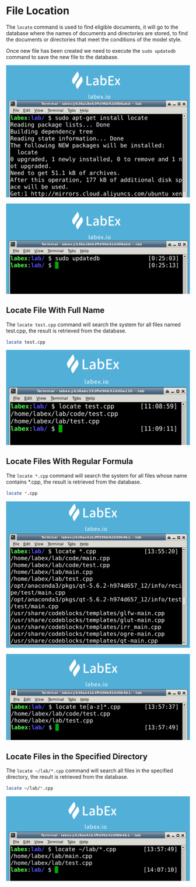 # File Location

The `locate` command is used to find eligible documents, it will go to the database where the names of documents and directories are stored, to find the documents or directories that meet the conditions of the model style.

Once new file has been created we need to execute the `sudo updatedb` command to save the new file to the database.

![lab-file-location-1-1](assets/lab-file-location-2-1.png)

![lab-file-location-1-2](assets/lab-file-location-2-2.png)

## Locate File With Full Name

The `locate test.cpp` command will search the system for all files named test.cpp, the result is retrieved from the database.

```bash
locate test.cpp
```

![lab-file-location-2-3](assets/lab-file-location-2-3.png)

## Locate Files With Regular Formula

The `locate *.cpp` command will search the system for all files whose name contains \*.cpp, the result is retrieved from the database.

```bash
locate *.cpp
```

![lab-file-location-2-4](assets/lab-file-location-2-4.png)

![lab-file-location-2-5](assets/lab-file-location-2-5.png)

## Locate Files in the Specified Directory

The `locate ~/lab/*.cpp` command will search all files in the specified directory, the result is retrieved from the database.

```bash
locate ~/lab/*.cpp
```

![lab-file-location-3-1](assets/lab-file-location-2-6.png)
